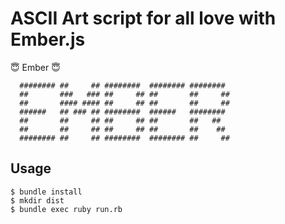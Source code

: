 # ASCII Art script for all love with Ember.js

:innocent: Ember :innocent:

```
  ######## ##     ## ########  ######## ########  
  ##       ###   ### ##     ## ##       ##     ## 
  ##       #### #### ##     ## ##       ##     ## 
  ######   ## ### ## ########  ######   ########  
  ##       ##     ## ##     ## ##       ##   ##   
  ##       ##     ## ##     ## ##       ##    ##  
  ######## ##     ## ########  ######## ##     ## 
```

## Usage

``` shell
$ bundle install
$ mkdir dist
$ bundle exec ruby run.rb
```
